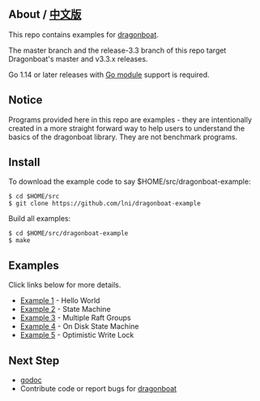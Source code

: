 ## About / [中文版](README.CHS.md) ##
This repo contains examples for [dragonboat](http://github.com/lni/dragonboat).

The master branch and the release-3.3 branch of this repo target Dragonboat's master and v3.3.x releases.

Go 1.14 or later releases with [Go module](https://github.com/golang/go/wiki/Modules) support is required.

## Notice ##

Programs provided here in this repo are examples - they are intentionally created in a more straight forward way to help users to understand the basics of the dragonboat library. They are not benchmark programs.

## Install ##

To download the example code to say $HOME/src/dragonboat-example:
```
$ cd $HOME/src
$ git clone https://github.com/lni/dragonboat-example
```
Build all examples:
```
$ cd $HOME/src/dragonboat-example
$ make
```

## Examples ##

Click links below for more details.

* [Example 1](helloworld) - Hello World
* [Example 2](helloworld/README.DS.md) - State Machine
* [Example 3](multigroup) - Multiple Raft Groups
* [Example 4](ondisk) - On Disk State Machine
* [Example 5](optimistic-write-lock) - Optimistic Write Lock

## Next Step ##
* [godoc](https://godoc.org/github.com/lni/dragonboat)
* Contribute code or report bugs for [dragonboat](http://github.com/lni/dragonboat)
